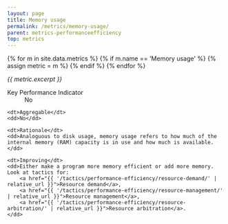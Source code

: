 ```yaml
---
layout: page
title: Memory usage
permalink: /metrics/memory-usage/
parent: metrics-performanceefficiency
top: metrics
---
```


{% for m in site.data.metrics %}
    {% if m.name == 'Memory usage' %}
        {% assign metric = m %}
    {% endif %}
{% endfor %}

_{{ metric.excerpt }}_

<dl>
    <dt>Key Performance Indicator</dt>
    <dd>No</dd>
    
    <dt>Aggregable</dt>
    <dd>No</dd>
    
    <dt>Rationale</dt>
    <dd>Analoguous to disk usage, memory usage refers to how much of the internal memory (RAM) capacity is in use and how much is available.</dd>
    
    <dt>Improving</dt>
    <dd>Either make a program more memory efficient or add more memory. Look at tactics for:
        <a href="{{ '/tactics/performance-efficiency/resource-demand/' | relative_url }}">Resource demand</a>,
        <a href="{{ '/tactics/performance-efficiency/resource-management/' | relative_url }}">Resource management</a>,
        <a href="{{ '/tactics/performance-efficiency/resource-arbitration/' | relative_url }}">Resource arbitration</a>.
    </dd>
</dl>
